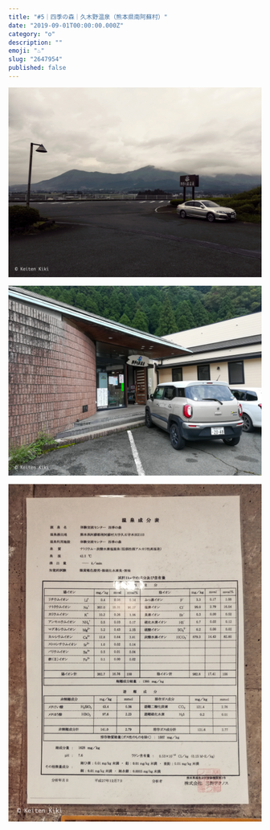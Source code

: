 ```yaml
---
title: "#5｜四季の森｜久木野温泉（熊本県南阿蘇村）"
date: "2019-09-01T00:00:00.000Z"
category: "o"
description: ""
emoji: "♨️"
slug: "2647954"
published: false
---
```


![♨](01.jpg)

![♨](02.jpg)

![♨](03.jpg)
